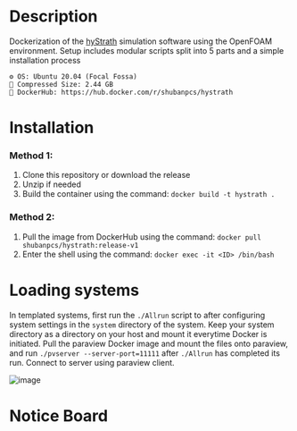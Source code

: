 # Description

Dockerization of the [hyStrath](https://github.com/hystrath/hyStrath) simulation software using the OpenFOAM environment. Setup includes modular scripts split into 5 parts and a simple installation process

```
⚙️ OS: Ubuntu 20.04 (Focal Fossa)
📁 Compressed Size: 2.44 GB
🔗 DockerHub: https://hub.docker.com/r/shubanpcs/hystrath
```


# Installation

### Method 1:

1. Clone this repository or download the release
2. Unzip if needed
3. Build the container using the command: `docker build -t hystrath .`

### Method 2:

1. Pull the image from DockerHub using the command: `docker pull shubanpcs/hystrath:release-v1`
2. Enter the shell using the command: `docker exec -it <ID> /bin/bash`

# Loading systems

In templated systems, first run the `./Allrun` script to after configuring system settings in the `system` directory of the system. Keep your system directory as a directory on your host and mount it everytime Docker is initiated. Pull the paraview Docker image and mount the files onto paraview, and run `./pvserver --server-port=11111` after `./Allrun` has completed its run. Connect to server using paraview client. 

![image](https://github.com/shuban-789/hyStrath-notes/assets/67974101/cb1bcee9-50f0-4347-9e9d-45ce44127bb3)

# Notice Board

